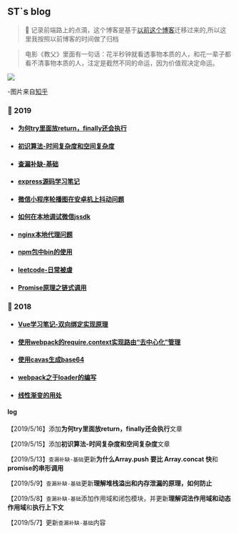 ## ST`s blog

> :dart: 记录前端路上的点滴，这个博客是基于[以前这个博客](https://youstde.github.io/)迁移过来的,所以这里我按照以前博客的时间做了归档

> 电影《教父》里面有一句话：花半秒钟就看透事物本质的人，和花一辈子都看不清事物本质的人，注定是截然不同的命运，因为价值观决定命运。

![](http://bwblog.oss-cn-hangzhou.aliyuncs.com/blogimg/v2-e3fecc3949d559b1c0bddd5c062920f7_hd.jpg)

-图片来自[知乎](https://www.zhihu.com/question/59172941/answer/350719388)

### :cherries: 2019
* #### [为何try里面放return，finally还会执行](https://github.com/youstde/blog/issues/33)

* #### [初识算法-时间复杂度和空间复杂度](https://github.com/youstde/blog/issues/32)

* #### [查漏补缺-基础](https://github.com/youstde/blog/issues/29)

* #### [express源码学习笔记](https://github.com/youstde/blog/issues/28)

* #### [微信小程序轮播图在安卓机上抖动问题](https://github.com/youstde/blog/issues/27)

* #### [如何在本地调试微信jssdk](https://github.com/youstde/blog/issues/26)

* #### [nginx本地代理问题](https://github.com/youstde/blog/issues/25)

* #### [ npm包中bin的使用](<https://github.com/youstde/blog/issues/23>)

* #### [leetcode-日常被虐](<https://github.com/youstde/blog/issues/22>)

* #### [Promise原理之链式调用](https://github.com/youstde/blog/issues/2)

### :cherries: 2018

* #### [Vue学习笔记-双向绑定实现原理](<https://github.com/youstde/blog/issues/20>)
* #### [使用webpack的require.context实现路由“去中心化”管理](https://github.com/youstde/blog/issues/18)

* #### [使用cavas生成base64](https://github.com/youstde/blog/issues/13)

* #### [webpack之于loader的编写](https://github.com/youstde/blog/issues/14)
* #### [线性渐变的用处](https://github.com/youstde/blog/issues/6)


#### log


【2019/5/16】添加**为何try里面放return，finally还会执行**文章

【2019/5/15】添加**初识算法-时间复杂度和空间复杂度**文章

【2019/5/13】`查漏补缺-基础`更新**为什么Array.push 要比 Array.concat 快**和**promise的串形调用**

【2019/5/9】`查漏补缺-基础`更新**理解堆栈溢出和内存泄漏的原理，如何防止**

【2019/5/8】`查漏补缺-基础`添加作用域和闭包模块，并更新**理解词法作用域和动态作用域**和**执行上下文**

【2019/5/7】更新`查漏补缺-基础`内容
